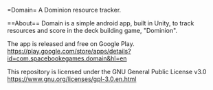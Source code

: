 =Domain=
A Dominion resource tracker.

==About==
Domain is a simple android app, built in Unity, to track resources and score in the deck building game, "Dominion".

The app is released and free on Google Play.
https://play.google.com/store/apps/details?id=com.spacebookegames.domain&hl=en

This repository is licensed under the GNU General Public License v3.0
https://www.gnu.org/licenses/gpl-3.0.en.html